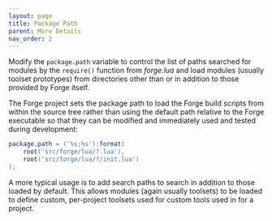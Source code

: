 ```yaml
---
layout: page
title: Package Path
parent: More Details
nav_order: 2
---
```


Modify the `package.path` variable to control the list of paths searched for modules by the `require()` function from *forge.lua* and load modules (usually toolset prototypes) from directories other than or in addition to those provided by Forge itself.

The Forge project sets the package path to load the Forge build scripts from within the source tree rather than using the default path relative to the Forge executable so that they can be modified and immediately used and tested during development:

~~~lua
package.path = ('%s;%s'):format(
    root('src/forge/lua/?.lua'),
    root('src/forge/lua/?/init.lua')
);
~~~

A more typical usage is to add search paths to search in addition to those loaded by default.  This allows modules (again usually toolsets) to be loaded to define custom, per-project toolsets used for custom tools used in for a project.
